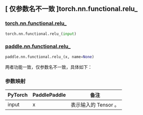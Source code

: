 ## [ 仅参数名不一致 ]torch.nn.functional.relu_

### [torch.nn.functional.relu_](https://pytorch.org/docs/stable/generated/torch.nn.functional.relu_.html?highlight=relu_#torch.nn.functional.relu_)

```python
torch.nn.functional.relu_(input)
```

### [paddle.nn.functional.relu_](https://www.paddlepaddle.org.cn/documentation/docs/zh/develop/api/paddle/nn/functional/relu__cn.html)

```python
paddle.nn.functional.relu_(x, name=None)
```

两者功能一致，仅参数名不一致，具体如下：
### 参数映射
| PyTorch       | PaddlePaddle | 备注                                                   |
| ------------- | ------------ | ------------------------------------------------------ |
| input           | x           | 表示输入的 Tensor 。               |
